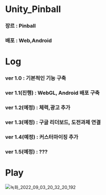 # Unity_Pinball
### 장르 : Pinball
### 배포 : Web,Android

# Log
### ver 1.0 : 기본적인 기능 구축
### ver 1.1(진행) : WebGL, Android 배포 구축
### ver 1.2(예정) : 체력,광고 추가
### ver 1.3(예정) : 구글 리더보드, 도전과제 연결
### ver 1.4(예정) : 커스터마이징 추가
### ver 1.5(예정) : ???

# Play
![녹화_2022_09_03_20_32_20_192](https://user-images.githubusercontent.com/82009667/188269059-ba9060ed-b71d-4c7d-948e-8c478114abe7.gif)
